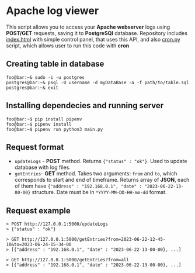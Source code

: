 # Apache log viewer
This script allows you to access your **Apache webserver** logs using **POST/GET** requests, saving it to **PostgreSQl** database. Repository includes [index.html](index.html) with simple control panel, that uses this API, and also [cron.py](cron.py) script, which allows user to run this code with **cron**
## Creating table in database

```console
foo@bar:~& sudo -i -u postgres
postgres@bar:~& psql -U username -d myDataBase -a -f path/to/table.sql
postgres@bar:~& exit
```

## Installing dependecies and running server

```console
foo@bar:~$ pip install pipenv
foo@bar:~$ pipenv install
foo@bar:~$ pipenv run python3 main.py
```

## Request format

- `updateLogs` - **POST** method. Returns `{"status" : "ok"}`. Used to update database with log files. 
- `getEntries`- **GET** method. Takes two arguments: `from` and `to`, which corresponds to start and end of timeframe. Returns array of **JSON**, each of them have `{"address" : "192.168.0.1", "date" : "2023-06-22-13-00-00}` structure. Date must be in `*YYYY-MM-DD-HH-mm-dd` format.
## Request example

```http
> POST http://127.0.0.1:5000/updateLogs
> {"status" : "ok"}

> GET http://127.0.0.1:5000/getEntries?from=2023-06-22-12-45-10&to=2023-06-24-15-34-00
> [{"address" : "192.168.0.1", "date" : "2023-06-22-13-00-00}, ...]

> GET http://127.0.0.1:5000/getEntries?from=all
> [{"address" : "192.168.0.1", "date" : "2023-06-22-13-00-00}, ...]
```

